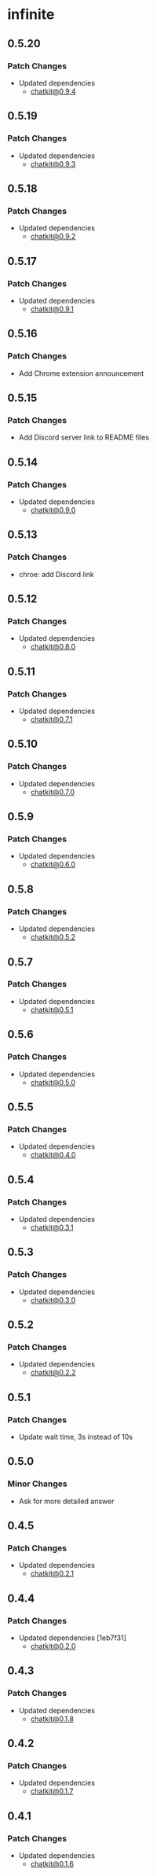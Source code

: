 # infinite

## 0.5.20

### Patch Changes

- Updated dependencies
  - chatkit@0.9.4

## 0.5.19

### Patch Changes

- Updated dependencies
  - chatkit@0.9.3

## 0.5.18

### Patch Changes

- Updated dependencies
  - chatkit@0.9.2

## 0.5.17

### Patch Changes

- Updated dependencies
  - chatkit@0.9.1

## 0.5.16

### Patch Changes

- Add Chrome extension announcement

## 0.5.15

### Patch Changes

- Add Discord server link to README files

## 0.5.14

### Patch Changes

- Updated dependencies
  - chatkit@0.9.0

## 0.5.13

### Patch Changes

- chroe: add Discord link

## 0.5.12

### Patch Changes

- Updated dependencies
  - chatkit@0.8.0

## 0.5.11

### Patch Changes

- Updated dependencies
  - chatkit@0.7.1

## 0.5.10

### Patch Changes

- Updated dependencies
  - chatkit@0.7.0

## 0.5.9

### Patch Changes

- Updated dependencies
  - chatkit@0.6.0

## 0.5.8

### Patch Changes

- Updated dependencies
  - chatkit@0.5.2

## 0.5.7

### Patch Changes

- Updated dependencies
  - chatkit@0.5.1

## 0.5.6

### Patch Changes

- Updated dependencies
  - chatkit@0.5.0

## 0.5.5

### Patch Changes

- Updated dependencies
  - chatkit@0.4.0

## 0.5.4

### Patch Changes

- Updated dependencies
  - chatkit@0.3.1

## 0.5.3

### Patch Changes

- Updated dependencies
  - chatkit@0.3.0

## 0.5.2

### Patch Changes

- Updated dependencies
  - chatkit@0.2.2

## 0.5.1

### Patch Changes

- Update wait time, 3s instead of 10s

## 0.5.0

### Minor Changes

- Ask for more detailed answer

## 0.4.5

### Patch Changes

- Updated dependencies
  - chatkit@0.2.1

## 0.4.4

### Patch Changes

- Updated dependencies [1eb7f31]
  - chatkit@0.2.0

## 0.4.3

### Patch Changes

- Updated dependencies
  - chatkit@0.1.8

## 0.4.2

### Patch Changes

- Updated dependencies
  - chatkit@0.1.7

## 0.4.1

### Patch Changes

- Updated dependencies
  - chatkit@0.1.6
